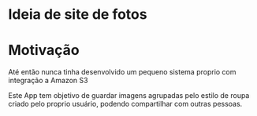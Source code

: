 # Ideia de site de fotos

# Motivação
Até então nunca tinha desenvolvido um pequeno sistema proprio com integração a Amazon S3

Este App tem objetivo de guardar imagens agrupadas pelo estilo de roupa criado pelo proprio usuário, podendo compartilhar com outras pessoas.
